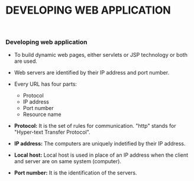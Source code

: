 # DEVELOPING WEB APPLICATION

<br>

### **Developing web application**

+ To build dynamic web pages, either servlets or JSP technology or both are used.
+ Web servers are identified by their IP address and port number.

+ Every URL has four parts:
  + Protocol
  + IP address
  + Port number
  + Resource name

+ **Protocol:** It is the set of rules for communication. "http" stands for "Hyper-text Transfer Protocol".
+ **IP address:** The computers are uniquely indetified by their IP address.
+ **Local host:** Local host is used in place of an IP address when the client and server are on same system (computer).
+ **Port number:** It is the identification of the servers.
